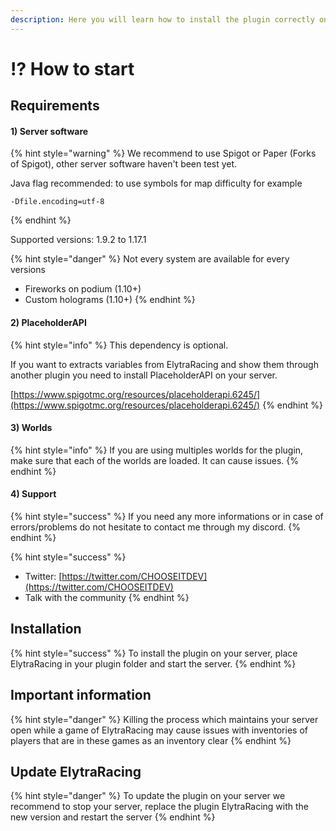 ```yaml
---
description: Here you will learn how to install the plugin correctly on your server
---
```


# ⁉ How to start

## Requirements

#### 1) Server software

{% hint style="warning" %}
We recommend to use Spigot or Paper (Forks of Spigot), other server software haven't been test yet.

Java flag recommended:  to use symbols for map difficulty for example

```
-Dfile.encoding=utf-8
```
{% endhint %}

Supported versions: 1.9.2 to 1.17.1

{% hint style="danger" %}
Not every system are available for every versions

* Fireworks on podium (1.10+)
* Custom holograms (1.10+)
{% endhint %}

#### 2) PlaceholderAPI

{% hint style="info" %}
This dependency is optional.

If you want to extracts variables from ElytraRacing and show them through another plugin you need to install PlaceholderAPI on your server.

[https://www.spigotmc.org/resources/placeholderapi.6245/](https://www.spigotmc.org/resources/placeholderapi.6245/)
{% endhint %}

#### 3) Worlds

{% hint style="info" %}
If you are using multiples worlds for the plugin, make sure that each of the worlds are loaded. It can cause issues.
{% endhint %}

#### 4) Support

{% hint style="success" %}
If you need any more informations or in case of errors/problems do not hesitate to contact me through my discord.
{% endhint %}

{% hint style="success" %}
* Twitter: [https://twitter.com/CHOOSEITDEV](https://twitter.com/CHOOSEITDEV)
* Talk with the community
{% endhint %}

## Installation

{% hint style="success" %}
To install the plugin on your server, place ElytraRacing in your plugin folder and start the server.
{% endhint %}

## Important information

{% hint style="danger" %}
Killing the process which maintains your server open while a game of ElytraRacing may cause issues with inventories of players that are in these games as an inventory clear
{% endhint %}

## Update ElytraRacing

{% hint style="danger" %}
To update the plugin on your server we recommend to stop your server, replace the plugin ElytraRacing with the new version and restart the server
{% endhint %}



